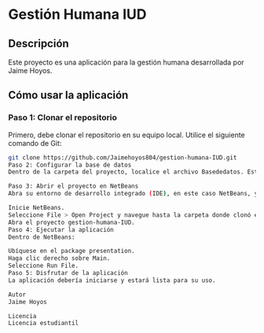 # Gestión Humana IUD

## Descripción

Este proyecto es una aplicación para la gestión humana desarrollada por Jaime Hoyos. 

## Cómo usar la aplicación

### Paso 1: Clonar el repositorio

Primero, debe clonar el repositorio en su equipo local. Utilice el siguiente comando de Git:

```sh
git clone https://github.com/Jaimehoyos804/gestion-humana-IUD.git
Paso 2: Configurar la base de datos
Dentro de la carpeta del proyecto, localice el archivo Basededatos. Este archivo contiene la configuración y los scripts necesarios para crear la base de datos. Ejecútelo en su servidor de base de datos para configurar todo correctamente.

Paso 3: Abrir el proyecto en NetBeans
Abra su entorno de desarrollo integrado (IDE), en este caso NetBeans, y luego abra la aplicación descargada:

Inicie NetBeans.
Seleccione File > Open Project y navegue hasta la carpeta donde clonó el repositorio.
Abra el proyecto gestion-humana-IUD.
Paso 4: Ejecutar la aplicación
Dentro de NetBeans:

Ubíquese en el package presentation.
Haga clic derecho sobre Main.
Seleccione Run File.
Paso 5: Disfrutar de la aplicación
La aplicación debería iniciarse y estará lista para su uso.

Autor
Jaime Hoyos

Licencia
Licencia estudiantil
